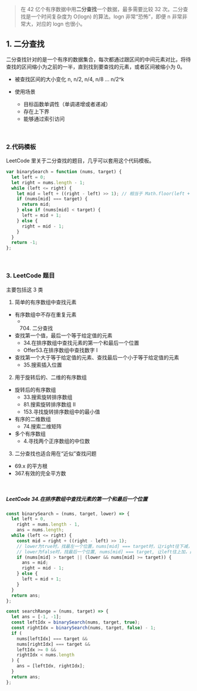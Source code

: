 > 在 42 亿个有序数据中用**二分查找**一个数据，最多需要比较 32 次。二分查找是一个时间复杂度为 O(logn) 的算法。logn 非常“恐怖”，即便 n 非常非常大，对应的 logn 也很小。

## 1. 二分查找

二分查找针对的是一个有序的数据集合，每次都通过跟区间的中间元素对比，将待查找的区间缩小为之前的一半，直到找到要查找的元素，或者区间被缩小为 0。

- 被查找区间的大小变化
  n, n/2, n/4, n/8 ... n/2^k

- 使用场景
  - 目标函数单调性（单调递增或者递减）
  - 存在上下界
  - 能够通过索引访问

<br/>

### 2.代码模板

LeetCode 里关于二分查找的题目，几乎可以套用这个代码模板。

```js
var binarySearch = function (nums, target) {
  let left = 0;
  let right = nums.length - 1;
  while (left <= right) {
    let mid = left + ((right - left) >> 1); // 相当于 Math.floor(left + (right - left) / 2)
    if (nums[mid] === target) {
      return mid;
    } else if (nums[mid] < target) {
      left = mid + 1;
    } else {
      right = mid - 1;
    }
  }
  return -1;
};
```

<br/>

### 3. LeetCode 题目

主要包括这 3 类

1. 简单的有序数组中查找元素

- 有序数组中不存在重复元素
  - 704. 二分查找
- 查找第一个值，最后一个等于给定值的元素
  - 34.在排序数组中查找元素的第一个和最后一个位置
  - Offer53.在排序数组中查找数字 I
- 查找第一个大于等于给定值的元素、查找最后一个小于等于给定值的元素
  - 35.搜索插入位置

2. 用于旋转后的、二维的有序数组

- 旋转后的有序数组
  - 33.搜索旋转排序数组
  - 81.搜索旋转排序数组 II
  - 153.寻找旋转排序数组中的最小值
- 有序的二维数组
  - 74.搜索二维矩阵
- 多个有序数组
  - 4.寻找两个正序数组的中位数

3. 二分查找也适合用在“近似”查找问题

- 69.x 的平方根
- 367.有效的完全平方数

<br/>

##### LeetCode 34.在排序数组中查找元素的第一个和最后一个位置

```js
const binarySearch = (nums, target, lower) => {
  let left = 0,
    right = nums.length - 1,
    ans = nums.length;
  while (left <= right) {
    const mid = right + ((right - left) >> 1);
    // lower为true时，找最左一个位置，nums[mid] === target时，让right往下减，最后找到最左侧的索引
    // lower为false时，找最后一个位置, nums[mid] === target, 让left往上加，最后找到大于target的索引
    if (nums[mid] > target || (lower && nums[mid] >= target)) {
      ans = mid;
      right = mid - 1;
    } else {
      left = mid + 1;
    }
  }
  return ans;
};

const searchRange = (nums, target) => {
  let ans = [-1, -1];
  const leftIdx = binarySearch(nums, target, true);
  const rightIdx = binarySearch(nums, target, false) - 1;
  if (
    nums[leftIdx] === target &&
    nums[rightIdx] === target &&
    leftIdx >= 0 &&
    rightIdx < nums.length
  ) {
    ans = [leftIdx, rightIdx];
  }
  return ans;
};
```
